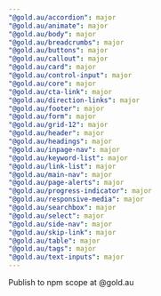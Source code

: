 ```yaml
---
"@gold.au/accordion": major
"@gold.au/animate": major
"@gold.au/body": major
"@gold.au/breadcrumbs": major
"@gold.au/buttons": major
"@gold.au/callout": major
"@gold.au/card": major
"@gold.au/control-input": major
"@gold.au/core": major
"@gold.au/cta-link": major
"@gold.au/direction-links": major
"@gold.au/footer": major
"@gold.au/form": major
"@gold.au/grid-12": major
"@gold.au/header": major
"@gold.au/headings": major
"@gold.au/inpage-nav": major
"@gold.au/keyword-list": major
"@gold.au/link-list": major
"@gold.au/main-nav": major
"@gold.au/page-alerts": major
"@gold.au/progress-indicator": major
"@gold.au/responsive-media": major
"@gold.au/searchbox": major
"@gold.au/select": major
"@gold.au/side-nav": major
"@gold.au/skip-link": major
"@gold.au/table": major
"@gold.au/tags": major
"@gold.au/text-inputs": major
---
```


Publish to npm scope at @gold.au
